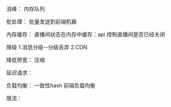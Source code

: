 消峰：
内存队列

批处理：
批量发送到前端机器

内存缓存：
直播间状态在内存中缓存：api 控制直播间是否已经关闭

降级
1.消息分级--分级丢弃
2.CDN


降低带宽：
压缩


延迟请求：

负载均衡：
一致性hash
前端负载均衡

限流：
